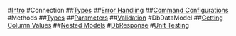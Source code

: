 ﻿#[Intro](index.md)
#Connection
##[Types](Connection/Types.md)
##[Error Handling](Connection/ErrorHandling.md)
##[Command Configurations](Connection/IdBCommandConfig.md)
#Methods
##[Types](Methods/Types.md)
##[Parameters](Methods/Parameters.md)
##[Validation](Methods/Validation.md)
#DbDataModel
##[Getting Column Values](DbDataModel/GettingColumnValues.md)
##[Nested Models](DbDataModel/NestedModels.md)
#[DbResponse](DbResponse.md)
#[Unit Testing](UnitTesting.md)